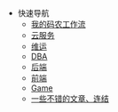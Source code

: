 <!-- _navbar.md https://docsify.js.org/#/custom-navbar -->


* 快速导航
  * [我的码农工作流](/workflow/README.md)
  * [云服务](/ops/cloud/README.md)
  * [维运](/ops/README.md)
  * [DBA](/dba/README.md)
  * [后端](/b2e/README.md)
  * [前端](/f2e/README.md)
  * [Game](/game/README.md)
  * [一些不错的文章、连结](/workflow/links.md)
